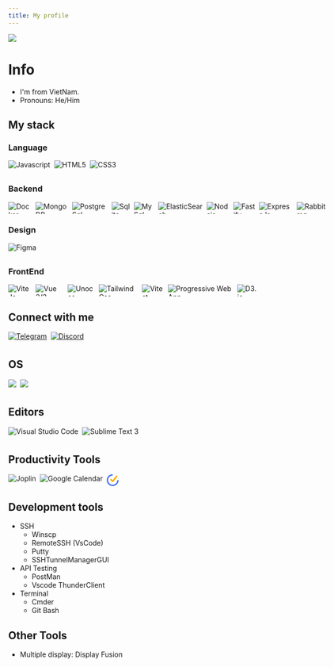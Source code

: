 ```yaml
---
title: My profile
---
```

![](https://komarev.com/ghpvc/?username=VFlowX&color=red)
# Info
- I'm from VietNam.
- Pronouns: He/Him
## My stack

### Language
<div style="display: flex; gap: 0.5rem; height: 24px">
  <img src="https://api.iconify.design/logos:javascript.svg" title="Javascript">
  <img src="https://api.iconify.design/logos:html-5.svg" title="HTML5">
  <img src="https://api.iconify.design/logos:css-3.svg" title="CSS3">
  
</div>

### Backend
<div style="display: flex; gap: 0.5rem; height: 24px">
  <img src="https://api.iconify.design/logos:docker-icon.svg" title="Docker">
  <img src="https://api.iconify.design/logos:mongodb.svg" title="MongoDB">
  <img src="https://api.iconify.design/logos:postgresql.svg" title="PostgreSql">
  <img src="https://api.iconify.design/logos:sqlite.svg" title="Sqlite">
  <img src="https://api.iconify.design/logos:mysql.svg" title="MySql">
  <img src="https://api.iconify.design/logos:elasticsearch.svg" title="ElasticSearch">
  <img src="https://api.iconify.design/logos:nodejs.svg" title="Nodejs">
  <img src="https://api.iconify.design/logos:fastify-icon.svg" title="Fastify">
  <img src="https://api.iconify.design/logos:express.svg" title="ExpressJs">
  <img src="https://api.iconify.design/logos:rabbitmq-icon.svg" title="Rabbitmq">
</div>

### Design
<div style="display: flex; gap: 0.5rem; height: 24px">
  <img src="https://api.iconify.design/logos:figma.svg" title="Figma">
</div>

### FrontEnd
<div style="display: flex; gap: 0.5rem; height: 24px">
  <img src="https://api.iconify.design/logos:vitejs.svg" title="ViteJs">
  <img src="https://api.iconify.design/logos:vue.svg" title="Vue 2/3">
  <img src="https://api.iconify.design/logos:unocss.svg" title="Unocss">
  <img src="https://api.iconify.design/logos:tailwindcss-icon.svg" title="TailwindCss">
  <img src="https://api.iconify.design/logos:vitest.svg" title="Vitest">
  <img src="https://api.iconify.design/logos:pwa.svg" title="Progressive Web App">
  <img src="https://api.iconify.design/logos:d3.svg" title="D3.js">
</div>

## Connect with me
<div style="display: flex; gap: 0.5rem;">
  <a target="" style="display: flex; height: 24px" href="https://t.me/HieuNT_vflowx" >
    <img src="https://api.iconify.design/logos:telegram.svg" title="Telegram">
  </a>
  <a target="" style="display: flex; height: 24px" href="discordapp.com/users/541116729011470358">
    <img src="https://api.iconify.design/logos:discord-icon.svg" title="Discord">
  </a>
</div>

## OS
<div style="display: flex; gap: 0.5rem; height: 24px">
  <img src="https://api.iconify.design/logos:microsoft-windows.svg">
  <img src="https://api.iconify.design/logos:centos.svg">
</div>

## Editors
<div style="display: flex; gap: 0.5rem; height: 24px">
  <img src="https://api.iconify.design/logos:visual-studio-code.svg" title="Visual Studio Code">
  <img src="https://api.iconify.design/logos:sublimetext-icon.svg" title="Sublime Text 3">
</div>

## Productivity Tools
<div style="display: flex; gap: 0.5rem; height: 24px">
  <img src="https://upload.wikimedia.org/wikipedia/en/0/08/Joplin-icon.svg" title="Joplin">
  <img src="https://api.iconify.design/logos:google-calendar.svg" title="Google Calendar">
  <svg viewBox="0 0 88 88" xmlns="http://www.w3.org/2000/svg" class="logo_1OKcB"><title id="unique-id">TickTick</title><g fill="none" fill-rule="evenodd"><rect></rect><path d="M30.755 33.292l-7.34 8.935L40.798 56.48a5.782 5.782 0 008.182-.854l31.179-38.93-9.026-7.228L43.614 43.83l-12.86-10.538z" fill="#FFB000"></path><path d="M44 78.1C25.197 78.1 9.9 62.803 9.9 44S25.197 9.9 44 9.9V0C19.738 0 0 19.738 0 44s19.738 44 44 44 44-19.738 44-44h-9.9c0 18.803-15.297 34.1-34.1 34.1" fill="#4772FA"></path></g></svg>
</div>

## Development tools
- SSH
  - Winscp
  - RemoteSSH (VsCode)
  - Putty
  - SSHTunnelManagerGUI
- API Testing
  - PostMan
  - Vscode ThunderClient
- Terminal
  - Cmder
  - Git Bash

## Other Tools
- Multiple display: Display Fusion

